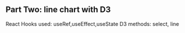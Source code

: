 ##  Part Two: line chart with D3

React Hooks used: useRef,useEffect,useState
D3 methods: select, line